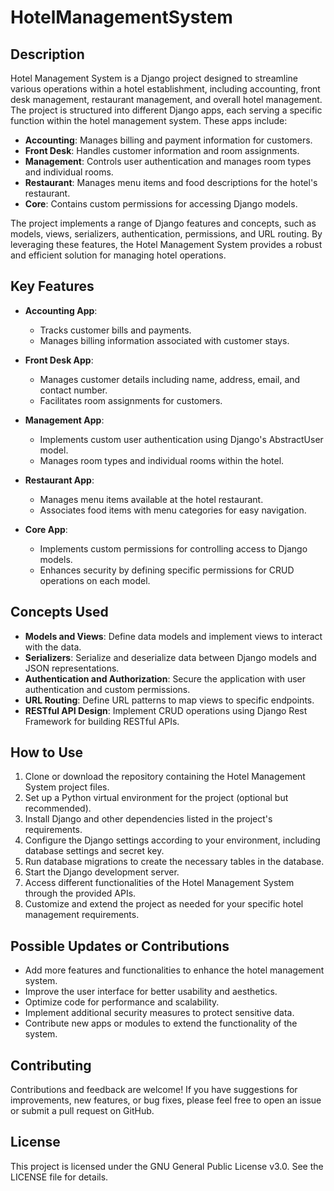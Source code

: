 # HotelManagementSystem

## Description
Hotel Management System is a Django project designed to streamline various operations within a hotel establishment, including accounting, front desk management, restaurant management, and overall hotel management. The project is structured into different Django apps, each serving a specific function within the hotel management system. These apps include:

- **Accounting**: Manages billing and payment information for customers.
- **Front Desk**: Handles customer information and room assignments.
- **Management**: Controls user authentication and manages room types and individual rooms.
- **Restaurant**: Manages menu items and food descriptions for the hotel's restaurant.
- **Core**: Contains custom permissions for accessing Django models.

The project implements a range of Django features and concepts, such as models, views, serializers, authentication, permissions, and URL routing. By leveraging these features, the Hotel Management System provides a robust and efficient solution for managing hotel operations.

## Key Features
- **Accounting App**:
  - Tracks customer bills and payments.
  - Manages billing information associated with customer stays.

- **Front Desk App**:
  - Manages customer details including name, address, email, and contact number.
  - Facilitates room assignments for customers.

- **Management App**:
  - Implements custom user authentication using Django's AbstractUser model.
  - Manages room types and individual rooms within the hotel.

- **Restaurant App**:
  - Manages menu items available at the hotel restaurant.
  - Associates food items with menu categories for easy navigation.

- **Core App**:
  - Implements custom permissions for controlling access to Django models.
  - Enhances security by defining specific permissions for CRUD operations on each model.

## Concepts Used
- **Models and Views**: Define data models and implement views to interact with the data.
- **Serializers**: Serialize and deserialize data between Django models and JSON representations.
- **Authentication and Authorization**: Secure the application with user authentication and custom permissions.
- **URL Routing**: Define URL patterns to map views to specific endpoints.
- **RESTful API Design**: Implement CRUD operations using Django Rest Framework for building RESTful APIs.

## How to Use
1. Clone or download the repository containing the Hotel Management System project files.
2. Set up a Python virtual environment for the project (optional but recommended).
3. Install Django and other dependencies listed in the project's requirements.
4. Configure the Django settings according to your environment, including database settings and secret key.
5. Run database migrations to create the necessary tables in the database.
6. Start the Django development server.
7. Access different functionalities of the Hotel Management System through the provided APIs.
8. Customize and extend the project as needed for your specific hotel management requirements.

## Possible Updates or Contributions
- Add more features and functionalities to enhance the hotel management system.
- Improve the user interface for better usability and aesthetics.
- Optimize code for performance and scalability.
- Implement additional security measures to protect sensitive data.
- Contribute new apps or modules to extend the functionality of the system.

## Contributing
Contributions and feedback are welcome! If you have suggestions for improvements, new features, or bug fixes, please feel free to open an issue or submit a pull request on GitHub.

## License
This project is licensed under the GNU General Public License v3.0. See the LICENSE file for details.
